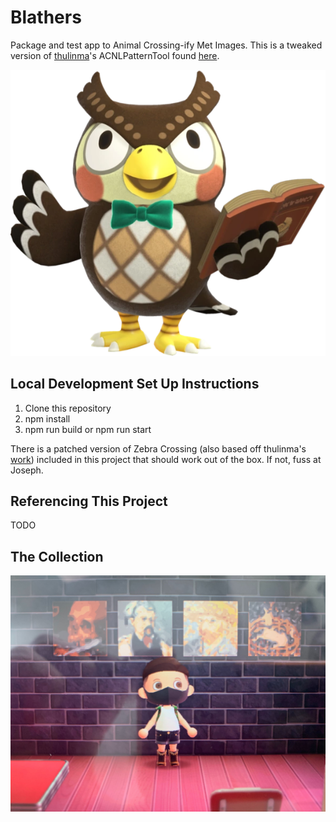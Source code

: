 # Blathers
Package and test app to Animal Crossing-ify Met Images. This is a tweaked version of [thulinma](https://github.com/thulinma)'s ACNLPatternTool found [here](https://github.com/Thulinma/ACNLPatternTool).

![Blathers](blathers.png)

## Local Development Set Up Instructions
1. Clone this repository
2. npm install
3. npm run build or npm run start

There is a patched version of Zebra Crossing (also based off thulinma's [work](https://github.com/Thulinma/zxing-js-library/tree/c0584ff4133dd68fc996ac8e45cdff40a6d1f483)) included in this project that should work out of the box. If not, fuss at Joseph.

## Referencing This Project

TODO

## The Collection

![Blathers](joseph.jpg)
